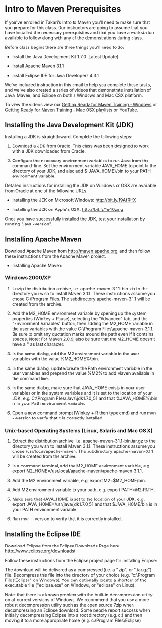 # Intro to Maven Prerequisites

If you've enrolled in Takari's Intro to Maven you'll need to make sure
that you prepare for this class. Our instructors are going to assume
that you have installed the necessary prerequisites and that you have
a workstation available to follow along with any of the demonstrations
during class.

Before class begins there are three things you'll need to do:

* Install the Java Development Kit 1.7.0 (Latest Update)

* Install Apache Maven 3.1.1

* Install Eclipse IDE for Java Developers 4.3.1

We've included instruction in this email to help you complete these
tasks, and we've also created a series of videos that demonstrate
installation of Java, Maven, and Eclipse on both a Windows and Mac OSX
platform.

To view the videos view our [Getting Ready for Maven Training -
Windows](http://www.youtube.com/watch?v=JfNJ-x-aC5M&list=PLTY3FUC1M6rn3tFxk_gXfuBqgmf2et2qe)
or [Getting Ready for Maven Training - Mac
OSX](http://www.youtube.com/watch?v=BVqVgqf_wTY&list=PLTY3FUC1M6rnw7O2yqvVDIFbx-f2iGhuS)
playlists on YouTube.


## Installing the Java Development Kit (JDK)

Installing a JDK is straightfoward. Complete the following steps:

1. Download a JDK from Oracle.  This class was been designed to work
with a JDK downloaded from Oracle.

1. Configure the necessary environment variables to run Java from the
   command-line.  Set the environment variable JAVA_HOME to point to
   the directory of your JDK, and also add ${JAVA_HOME}/bin to your
   PATH environment variable.

Detailed instructions for installing the JDK on Windows or OSX are
available from Oracle at one of the following URLs.

* Installing the JDK on Microsoft Windows: http://bit.ly/19AfRHX

* Installing the JDK on Apple's OSX: http://bit.ly/1e40zmg

Once you have successfully installed the JDK, test your installation
by running "java -version".

## Installing Apache Maven

Download Apache Maven from http://maven.apache.org, and then follow
these instructions from the Apache Maven project.

* Installing Apache Maven: 

### Windows 2000/XP

1. Unzip the distribution archive, i.e. apache-maven-3.1.1-bin.zip to
   the directory you wish to install Maven 3.1.1. These instructions
   assume you chose C:\Program Files\. The
   subdirectory apache-maven-3.1.1 will be created from the archive.

1. Add the M2_HOME environment variable by opening up the system
   properties (WinKey + Pause), selecting the "Advanced" tab, and the
   "Environment Variables" button, then adding the M2_HOME variable in
   the user variables with the value C:\Program Files\apache-maven-3.1.1. Be sure to omit any quotation marks
   around the path even if it contains spaces. Note: For Maven 2.0.9,
   also be sure that the M2_HOME doesn't have a '\' as last character.

1. In the same dialog, add the M2 environment variable in the user
   variables with the value %M2_HOME%\bin.

1. In the same dialog, update/create the Path environment variable in
   the user variables and prepend the value %M2% to add Maven
   available in the command line.

1. In the same dialog, make sure that JAVA_HOME exists in your user
   variables or in the system variables and it is set to the location
   of your JDK, e.g. C:\Program Files\Java\jdk1.7.0_51 and that
   %JAVA_HOME%\bin is in your Path environment variable.

1. Open a new command prompt (Winkey + R then type cmd) and run 
   mvn --version to verify that it is correctly installed.

### Unix-based Operating Systems (Linux, Solaris and Mac OS X)

1. Extract the distribution archive,
   i.e. apache-maven-3.1.1-bin.tar.gz to the directory you wish to
   install Maven 3.1.1. These instructions assume you chose
   /usr/local/apache-maven. The subdirectory apache-maven-3.1.1 will
   be created from the archive.

1. In a command terminal, add the M2_HOME environment variable,
   e.g. export M2_HOME=/usr/local/apache-maven/apache-maven-3.1.1.

1. Add the M2 environment variable, e.g. export M2=$M2_HOME/bin.

1. Add M2 environment variable to your path, e.g. export
   PATH=$M2:$PATH.

1. Make sure that JAVA_HOME is set to the location of your JDK,
   e.g. export JAVA_HOME=/usr/java/jdk1.7.0_51 and that $JAVA_HOME/bin
   is in your PATH environment variable.

1. Run mvn --version to verify that it is correctly installed.

## Installing the Eclipse IDE

Download Eclipse from the Eclipse Downloads Page here
http://www.eclipse.org/downloads/

Follow these instructions from the Eclipse project page for installing
Eclipse:

The download will be delivered as a compressed (i.e. a ".zip", or
".tar.gz") file. Decompress this file into the directory of your
choice (e.g. "c:\Program Files\Eclipse" on Windows). You can
optionally create a shortcut of the executable file ("eclipse.exe" on
Windows, or "eclipse" on Linux).

Note: that there is a known problem with the built-in decompression
utility on all current versions of Windows. We recommend that you use
a more robust decompression utility such as the open source 7zip when
decompressing an Eclipse download. Some people report success when
initially decompressing Eclipse into a root directory (e.g. c:\) and
then moving it to a more appropriate home (e.g. c:\Program
Files\Eclipse)